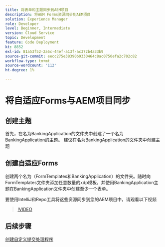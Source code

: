 ```yaml
---
title: 将表单和主题同步到AEM项目
description: 将AEM Forms资源同步到AEM项目
solution: Experience Manager
role: Developer
level: Beginner, Intermediate
version: Cloud Service
topic: Development
feature: Code Deployment
kt: 8852
exl-id: 81a53f52-2a6c-44ef-a13f-ac372b4a33b9
source-git-commit: eecc275e38390b9330464c8ac0750efa2c702c82
workflow-type: tm+mt
source-wordcount: '112'
ht-degree: 1%

---
```


# 将自适应Forms与AEM项目同步

## 创建主题

首先，在名为BankingApplication的文件夹中创建了一个名为BankingApplication的主题。 建议在名为BankingApplication的文件夹中创建主题

## 创建自适应Forms

创建两个名为（FormTemplates和BankingApplication）的文件夹。随时向FormTemplates文件夹添加任意数量的xdp模板，并使用BankingApplication主题在BankingApplication文件夹中创建至少一个表单。

要使用IntelliJ和Repo工具将这些资源同步到您的AEM项目中，请观看以下视频

>[!VIDEO](https://video.tv.adobe.com/v/336937?quality=12&learn=on)

## 后续步骤

[创建自定义提交处理程序](./custom-submit-to-servlet.md)
